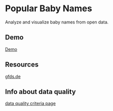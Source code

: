 # Popular Baby Names

Analyze and visualize baby names from open data.

## Demo
[Demo](https://w0lf3n.github.io/popular-baby-names/dist/)

## Resources
[gfds.de](https://gfds.de/vornamen/beliebteste-vornamen/#topten)

## Info about data quality
[data quality criteria page](https://www.business-information-excellence.de/datenqualitaet/86-datenqualitaet-messen-11-datenqualitaets-kriterien)
